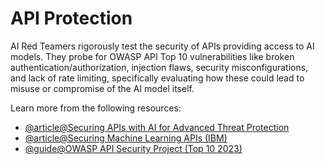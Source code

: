 # API Protection

AI Red Teamers rigorously test the security of APIs providing access to AI models. They probe for OWASP API Top 10 vulnerabilities like broken authentication/authorization, injection flaws, security misconfigurations, and lack of rate limiting, specifically evaluating how these could lead to misuse or compromise of the AI model itself.

Learn more from the following resources:

- [@article@Securing APIs with AI for Advanced Threat Protection](https://adevait.com/artificial-intelligence/securing-apis-with-ai)
- [@article@Securing Machine Learning APIs (IBM)](https://developer.ibm.com/articles/se-securing-machine-learning-apis/)
- [@guide@OWASP API Security Project (Top 10 2023)](https://owasp.org/www-project-api-security/)
